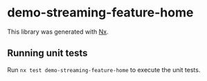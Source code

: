 # demo-streaming-feature-home

This library was generated with [Nx](https://nx.dev).

## Running unit tests

Run `nx test demo-streaming-feature-home` to execute the unit tests.
